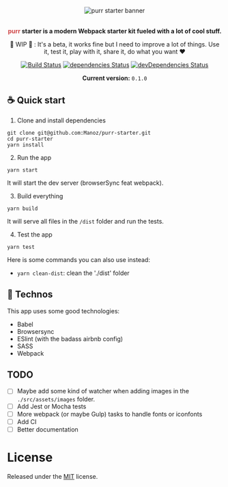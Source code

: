 <p align="center">
  <img src="https://i.imgur.com/Wcx8so9.png" align="center" alt="purr starter banner"/>
</p>

<br />

<div align="center">
  <strong><span style="color: #cf4647;">purr</span> starter is a modern Webpack starter kit fueled with a lot of cool stuff.</strong>

  <p>🚧 WIP 🚧 : It's a beta, it works fine but I need to improve a lot of things. Use it, test it, play with it, share it, do what you want ❤️</p>
</div>

<div align="center">

[![Build Status](https://travis-ci.com/Manoz/purr-starter.svg?token=fV1pgutnXPjejYrLnsBw&branch=master)](https://travis-ci.com/Manoz/purr-starter)
[![dependencies Status](https://david-dm.org/manoz/purr-starter/status.svg)](https://david-dm.org/manoz/purr-starter)
[![devDependencies Status](https://david-dm.org/manoz/purr-starter/dev-status.svg)](https://david-dm.org/manoz/purr-starter?type=dev)

**Current version:** `0.1.0`
</div>

## ☕️ Quick start

1. Clone and install dependencies
```
git clone git@github.com:Manoz/purr-starter.git
cd purr-starter
yarn install
```

2. Run the app
```
yarn start
```

It will start the dev server (browserSync feat webpack).

3. Build everything
```
yarn build
```

It will serve all files in the `/dist` folder and run the tests.

4. Test the app
```
yarn test
```

Here is some commands you can also use instead:

* `yarn clean-dist`: clean the './dist' folder

## 🚎 Technos

This app uses some good technologies:

* Babel
* Browsersync
* ESlint (with the badass airbnb config)
* SASS
* Webpack


## TODO

  * [ ] Maybe add some kind of watcher when adding images in the `./src/assets/images` folder.
  * [ ] Add Jest or Mocha tests
  * [ ] More webpack (or maybe Gulp) tasks to handle fonts or iconfonts
  * [ ] Add CI
  * [ ] Better documentation

# License
Released under the [MIT](./LICENSE) license.
